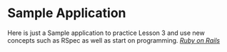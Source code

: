 # Sample Application

Here is just a Sample application to practice Lesson 3 and use new concepts such as RSpec as well as start on programming. [*Ruby on Rails*](http://manny.heroku.com)
